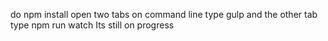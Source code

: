 do npm install
open two tabs on command line
type gulp and the other tab type npm run watch
Its still on progress
